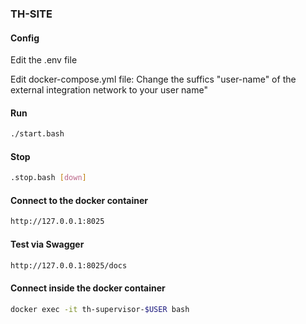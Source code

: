 ### TH-SITE ###

#### Config ####
Edit the .env file


Edit docker-compose.yml file:
    Change the suffics "user-name" of the external integration network to your user name"
  

#### Run ####
```bash
./start.bash
```

#### Stop ####
```bash
.stop.bash [down]
```

#### Connect to the docker container ####
```bash
http://127.0.0.1:8025
```

#### Test via Swagger ####
```bash
http://127.0.0.1:8025/docs
```

#### Connect inside the docker container ####
```bash
docker exec -it th-supervisor-$USER bash
```

